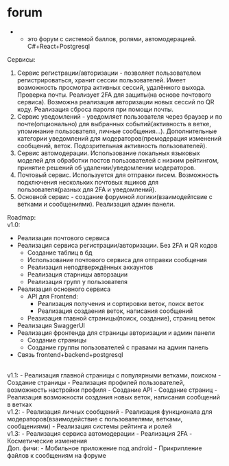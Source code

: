 # forum
* - это форум с системой баллов, ролями, автомодерацией. С#+React+Postgresql

Сервисы:
1. Сервис регистрации/авторизации - позволяет пользователем регистрироваться, хранит сессии пользователей. Имеет возможность просмотра активных сессий, удалённого выхода. Проверка почты. Реализует 2FA для защиты(на основе почтового сервиса). Возможна реализация авторизации новых сессий по QR коду. Реализация сброса пароля при помощи почты.
2. Сервис уведомлений - уведомляет пользователя через браузер и по почте(опционально) для выбранных событий(активность в ветке, упоминание пользователя, личные сообщения...). Дополнительные категории уведомлений для модераторов(премодерация изменений сообщений, веток. Подозрительная активность пользователей).
3. Сервис автомодерации. Использование локальных языковых моделей для обработки постов пользователей с низким рейтингом, принятие решений об удалении/уведомлении модераторов.
4. Почтовый сервис. Используется для отправки писем. Возможность подключения нескольких почтовых ящиков для пользователя(разных для 2FA и уведомлений). 
5. Основной сервис - создание форумной логики(взаимодейтсвие с ветками и сообщениями). Реализация админ панели.

Roadmap:
<br>
v1.0:
- Реализация почтового сервиса
- Реализация сервиса регистрации/авторизации. Без 2FA и QR кодов
  - Создание таблиц в бд
  - Использование почтового сервиса для отправки сообщения
  - Реализация неподтверждённых аккаунтов
  - Реализация старницы авторзации
  - Реализация групп у пользователя
- Реализация основного сервиса
  - API для Frontend:
      - Реализация получения и сортировки веток, поиск веток
      - Реализация создаения веток, написания сообщений
  - Реазизация главной страницы(поиск, создание), страниц веток
- Реализация SwaggerUI
- Реализация фронтенда для страницы авторизации и админ панели
  - Создание страницы
  - Создание группы пользователей с правами на админ панель
- Связь frontend+backend+postgresql
<br>
v1.1:
- Реализация главной страницы с популярными ветками, поиском
  - Создание страницы
- Реализация профилей пользователей, возможность настройки профиля
  - Создание API
  - Создание страниц
- Реализация возможности создания новых веток, написания сообщений в ветках
<br>
v1.2:
- Реализация личных сообщений
- Реализация функционала для модераторов(взаимодействие с пользователями, ветками, сообщениями)
- Реализация системы рейтинга и ролей
<br>
v1.3:
- Реализация сервиса автомодерации
- Реализация 2FA
- Косметические изменения
<br>
Доп. фичи:
- Мобильное приложение под android
- Прикрипление файлов к сообщениям на форуме

